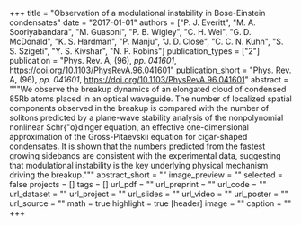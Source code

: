 +++
title = "Observation of a modulational instability in Bose-Einstein condensates"
date = "2017-01-01"
authors = ["P. J. Everitt", "M. A. Sooriyabandara", "M. Guasoni", "P. B. Wigley", "C. H. Wei", "G. D. McDonald", "K. S. Hardman", "P. Manju", "J. D. Close", "C. C. N. Kuhn", "S. S. Szigeti", "Y. S. Kivshar", "N. P. Robins"]
publication_types = ["2"]
publication = "Phys. Rev. A, (96), _pp. 041601_, https://doi.org/10.1103/PhysRevA.96.041601"
publication_short = "Phys. Rev. A, (96), _pp. 041601_, https://doi.org/10.1103/PhysRevA.96.041601"
abstract = """We observe the breakup dynamics of an elongated cloud of condensed 85Rb atoms placed in an optical waveguide. The number of localized spatial components observed in the breakup is compared with the number of solitons predicted by a plane-wave stability analysis of the nonpolynomial nonlinear Schr{\"o}dinger equation, an effective one-dimensional approximation of the Gross-Pitaevskii equation for cigar-shaped condensates. It is shown that the numbers predicted from the fastest growing sidebands are consistent with the experimental data, suggesting that modulational instability is the key underlying physical mechanism driving the breakup."""
abstract_short = ""
image_preview = ""
selected = false
projects = []
tags = []
url_pdf = ""
url_preprint = ""
url_code = ""
url_dataset = ""
url_project = ""
url_slides = ""
url_video = ""
url_poster = ""
url_source = ""
math = true
highlight = true
[header]
image = ""
caption = ""
+++
